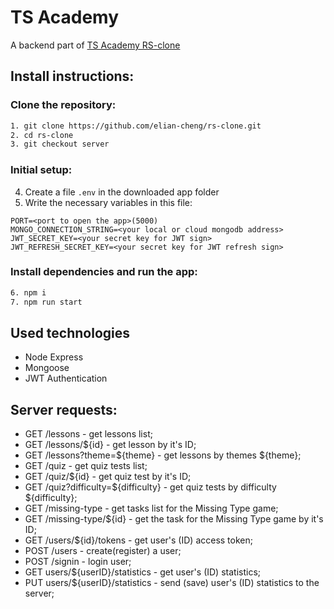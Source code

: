 # TS Academy

A backend part of [TS Academy RS-clone](https://github.com/elian-cheng/rs-clone)

## Install instructions:

### Clone the repository:

```bash
1. git clone https://github.com/elian-cheng/rs-clone.git
2. cd rs-clone
3. git checkout server
```

### Initial setup:

4. Create a file `.env` in the downloaded app folder
5. Write the necessary variables in this file:

```
PORT=<port to open the app>(5000)
MONGO_CONNECTION_STRING=<your local or cloud mongodb address>
JWT_SECRET_KEY=<your secret key for JWT sign>
JWT_REFRESH_SECRET_KEY=<your secret key for JWT refresh sign>
```

### Install dependencies and run the app:

```bash
6. npm i
7. npm run start
```

## Used technologies

- Node Express
- Mongoose
- JWT Authentication

## Server requests:

- GET /lessons - get lessons list;
- GET /lessons/${id} - get lesson by it's ID;
- GET /lessons?theme=${theme} - get lessons by themes ${theme};
- GET /quiz - get quiz tests list;
- GET /quiz/${id} - get quiz test by it's ID;
- GET /quiz?difficulty=${difficulty} - get quiz tests by difficulty ${difficulty};
- GET /missing-type - get tasks list for the Missing Type game;
- GET /missing-type/${id} - get the task for the Missing Type game by it's ID;
- GET /users/${id}/tokens - get user's (ID) access token;
- POST /users - create(register) a user;
- POST /signin - login user;
- GET users/${userID}/statistics - get user's (ID) statistics;
- PUT users/${userID}/statistics - send (save) user's (ID) statistics to the server;
